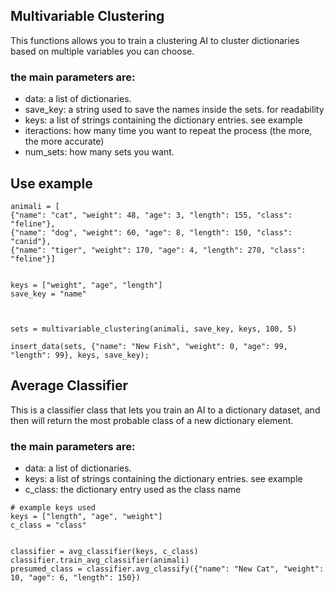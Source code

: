 <h2> Multivariable Clustering </h2>

<p> This functions allows you to train a clustering AI to cluster dictionaries based on multiple variables you can choose. </p>

<h3> the main parameters are: </h3>

<ul>
 <li> data: a list of dictionaries. </li>
 <li> save_key: a string used to save the names inside the sets. for readability </li>
 <li>keys: a list of strings containing the dictionary entries. see example</li>
 <li>iteractions: how many time you want to repeat the process (the more, the more accurate)</li>
 <li>num_sets: how many sets you want. </li>
</ul>


<h2> Use example </h2>


```
animali = [
{"name": "cat", "weight": 48, "age": 3, "length": 155, "class": "feline"},
{"name": "dog", "weight": 60, "age": 8, "length": 150, "class": "canid"},
{"name": "tiger", "weight": 170, "age": 4, "length": 270, "class": "feline"}]


keys = ["weight", "age", "length"]
save_key = "name"



sets = multivariable_clustering(animali, save_key, keys, 100, 5)

insert_data(sets, {"name": "New Fish", "weight": 0, "age": 99, "length": 99}, keys, save_key);

```

<h2> Average Classifier </h2>

<p> This is a classifier class that lets you train an AI to a dictionary dataset, and then will return the most probable class of a new dictionary element. </p>

<h3> the main parameters are: </h3>

<ul>
 <li> data: a list of dictionaries. </li>
 <li>keys: a list of strings containing the dictionary entries. see example</li>
 <li>c_class: the dictionary entry used as the class name </li>
</ul>

```
# example keys used
keys = ["length", "age", "weight"]
c_class = "class"


classifier = avg_classifier(keys, c_class)
classifier.train_avg_classifier(animali)
presumed_class = classifier.avg_classify({"name": "New Cat", "weight": 10, "age": 6, "length": 150})
```